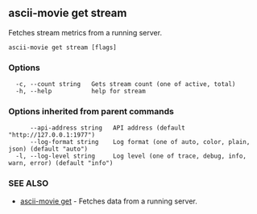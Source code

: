 ## ascii-movie get stream

Fetches stream metrics from a running server.

```
ascii-movie get stream [flags]
```

### Options

```
  -c, --count string   Gets stream count (one of active, total)
  -h, --help           help for stream
```

### Options inherited from parent commands

```
      --api-address string   API address (default "http://127.0.0.1:1977")
      --log-format string    Log format (one of auto, color, plain, json) (default "auto")
  -l, --log-level string     Log level (one of trace, debug, info, warn, error) (default "info")
```

### SEE ALSO

* [ascii-movie get](ascii-movie_get.md)	 - Fetches data from a running server.


